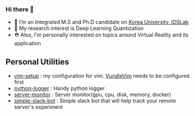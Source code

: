 ### Hi there 👋

- 🔭 I’m an Integrated M.S and Ph.D candidate on [Korea University, IDSLab](https://idslab.dgist.ac.kr) 
- 🌱 My research interest is Deep Learning Quantization
- ⛑️ Also, I'm personally interested on topics around Virtual Reality and its application


## Personal Utilities
- [vim-setup](https://github.com/r3coder/vim_setup) : my configuration for vim. [VundleVim](https://github.com/VundleVim/Vundle.vim) needs to be configured first
- [python-logger](https://github.com/r3coder/python-logger) : Handy python logger
- [server-monitor](https://github.com/r3coder/server-monitor) : Server monitor(gpu, cpu, disk, memory, docker)
- [simple-slack-bot](https://github.com/r3coder/simple-slack-bot) : Simple slack bot that will help track your remote server's experiment
